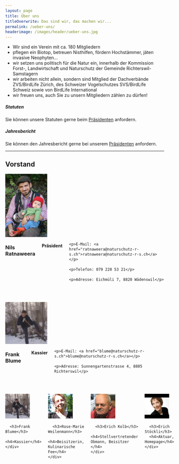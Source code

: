 ```yaml
---
layout: page
title: Über uns
titleOverwrite: Das sind wir, das machen wir...
permalink: /ueber-uns/
headerimage: /images/header/ueber-uns.jpg
---
```


* Wir sind ein Verein mit ca. 180 Mitgliedern
* pflegen ein Biotop, betreuen Nisthilfen, fördern Hochstämmer, jäten invasive Neophyten...
* wir setzen uns politisch für die Natur ein, innerhalb der Kommission Forst-, Landwirtschaft und Naturschutz der Gemeinde Richterswil-Samstagern
* wir arbeiten nicht allein, sondern sind Mitglied der Dachverbände ZVS/BirdLife Zürich, des Schweizer Vogelschutzes SVS/BirdLife Schweiz sowie von BirdLife International
* wir freuen uns, auch Sie zu unsern Mitgliedern zählen zu dürfen!

##### Statuten

Sie können unsere Statuten gerne beim [Präsidenten][praesident-email] anfordern.

##### Jahresbericht

Sie können den Jahresbericht gerne bei unserem [Präsidenten][praesident-email] anfordern.

<hr>

## Vorstand

<div class="row" style="margin-bottom:50px;">
  <div class="large-2 columns">
    <img width="133" src="/images/ueber-uns/nils-ratnaweera.jpg"/>
  </div>
  <div class="large-10 columns">
    <h3>Nils Ratnaweera</h3>
    <h4>Präsident</h4>

    <p>E-Mail: <a href="ratnaweera@naturschutz-r-s.ch">ratnaweera@naturschutz-r-s.ch</a></p>

    <p>Telefon: 079 220 53 21</p>

    <p>Adresse: Eichmüli 7, 8820 Wädenswil</p>
  </div>
</div>

<div class="row" style="margin-bottom:50px;">
  <div class="large-2 columns">
    <img width="133" src="/images/ueber-uns/frank-blume.jpg"/>
  </div>
  <div class="large-10 columns">
      <h3>Frank Blume</h3>
      <h4>Kassier</h4>

    <p>E-Mail: <a href="blume@naturschutz-r-s.ch">blume@naturschutz-r-s.ch</a></p>

    <p>Adresse: Sunnengartenstrasse 4, 8805 Richterswil</p>
  </div>
</div>

<div class="row">
  <div style="margin-bottom:20px" class="large-12 columns">
    <div class="clearfix">
      <img class="profile-image-small" width="78" src="/images/ueber-uns/frank-blume.jpg"/>

      <h3>Frank Blume</h3>
      <h4>Kassier</h4>
    </div>
  </div>
  <div style="margin-bottom:20px" class="large-12 columns">
    <div class="clearfix">
      <img class="profile-image-small" width="78" src="/images/ueber-uns/rosemarie-weilenmann.jpg"/>

      <h3>Rose-Marie Weilenmann</h3>
      <h4>Beisitzerin, Kulinarische Fee</h4>
    </div>
  </div>
  <div style="margin-bottom:20px" class="large-12 columns">
    <div class="clearfix">
      <img class="profile-image-small" width="78" src="/images/ueber-uns/joe-rogenmoser.jpg"/>

      <h3>Erich Kolb</h3>
      <h4>Stellvertretender Obmann, Beisitzer </h4>
    </div>
  </div>
  <div style="margin-bottom:20px" class="large-12 columns">
    <div class="clearfix">
      <img class="profile-image-small" width="78" src="/images/ueber-uns/elisabeth-grebe.jpg"/>

      <h3>Erich Stöckli</h3>
      <h4>Aktuar, Homepage</h4>
    </div>
  </div>
</div>

[praesident-email]: mailto:ratnaweera@naturschutz-r-s.ch
